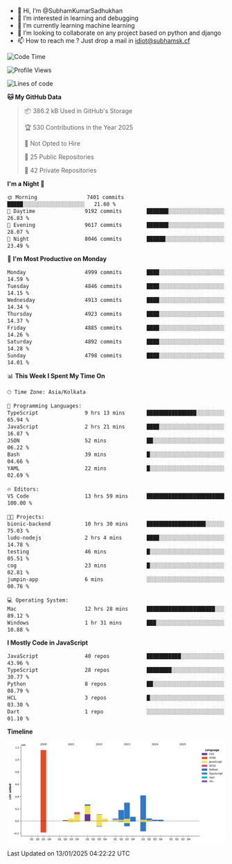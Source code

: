- 👋 Hi, I’m @SubhamKumarSadhukhan
- 👀 I’m interested in learning and debugging
- 🌱 I’m currently learning machine learning
- 💞️ I’m looking to collaborate on any project based on python and django
- 📫 How to reach me ?
      Just drop a mail in idiot@subhamsk.cf

<!---
SubhamKumarSadhukhan/SubhamKumarSadhukhan is a ✨ special ✨ repository because its `README.md` (this file) appears on your GitHub profile.
You can click the Preview link to take a look at your changes.
--->


<!--START_SECTION:waka-->
![Code Time](http://img.shields.io/badge/Code%20Time-2%2C704%20hrs%2051%20mins-blue)

![Profile Views](http://img.shields.io/badge/Profile%20Views-0-blue)

![Lines of code](https://img.shields.io/badge/From%20Hello%20World%20I%27ve%20Written-2.8%20million%20lines%20of%20code-blue)

**🐱 My GitHub Data** 

> 📦 386.2 kB Used in GitHub's Storage 
 > 
> 🏆 530 Contributions in the Year 2025
 > 
> 🚫 Not Opted to Hire
 > 
> 📜 25 Public Repositories 
 > 
> 🔑 42 Private Repositories 
 > 
**I'm a Night 🦉** 

```text
🌞 Morning                7401 commits        █████░░░░░░░░░░░░░░░░░░░░   21.60 % 
🌆 Daytime                9192 commits        ███████░░░░░░░░░░░░░░░░░░   26.83 % 
🌃 Evening                9617 commits        ███████░░░░░░░░░░░░░░░░░░   28.07 % 
🌙 Night                  8046 commits        ██████░░░░░░░░░░░░░░░░░░░   23.49 % 
```
📅 **I'm Most Productive on Monday** 

```text
Monday                   4999 commits        ████░░░░░░░░░░░░░░░░░░░░░   14.59 % 
Tuesday                  4846 commits        ████░░░░░░░░░░░░░░░░░░░░░   14.15 % 
Wednesday                4913 commits        ████░░░░░░░░░░░░░░░░░░░░░   14.34 % 
Thursday                 4923 commits        ████░░░░░░░░░░░░░░░░░░░░░   14.37 % 
Friday                   4885 commits        ████░░░░░░░░░░░░░░░░░░░░░   14.26 % 
Saturday                 4892 commits        ████░░░░░░░░░░░░░░░░░░░░░   14.28 % 
Sunday                   4798 commits        ████░░░░░░░░░░░░░░░░░░░░░   14.01 % 
```


📊 **This Week I Spent My Time On** 

```text
🕑︎ Time Zone: Asia/Kolkata

💬 Programming Languages: 
TypeScript               9 hrs 13 mins       ████████████████░░░░░░░░░   65.94 % 
JavaScript               2 hrs 21 mins       ████░░░░░░░░░░░░░░░░░░░░░   16.87 % 
JSON                     52 mins             ██░░░░░░░░░░░░░░░░░░░░░░░   06.22 % 
Bash                     39 mins             █░░░░░░░░░░░░░░░░░░░░░░░░   04.66 % 
YAML                     22 mins             █░░░░░░░░░░░░░░░░░░░░░░░░   02.69 % 

🔥 Editors: 
VS Code                  13 hrs 59 mins      █████████████████████████   100.00 % 

🐱‍💻 Projects: 
bionic-backend           10 hrs 30 mins      ███████████████████░░░░░░   75.03 % 
ludo-nodejs              2 hrs 4 mins        ████░░░░░░░░░░░░░░░░░░░░░   14.78 % 
testing                  46 mins             █░░░░░░░░░░░░░░░░░░░░░░░░   05.51 % 
cog                      23 mins             █░░░░░░░░░░░░░░░░░░░░░░░░   02.81 % 
jumpin-app               6 mins              ░░░░░░░░░░░░░░░░░░░░░░░░░   00.76 % 

💻 Operating System: 
Mac                      12 hrs 28 mins      ██████████████████████░░░   89.12 % 
Windows                  1 hr 31 mins        ███░░░░░░░░░░░░░░░░░░░░░░   10.88 % 
```

**I Mostly Code in JavaScript** 

```text
JavaScript               40 repos            ███████████░░░░░░░░░░░░░░   43.96 % 
TypeScript               28 repos            ████████░░░░░░░░░░░░░░░░░   30.77 % 
Python                   8 repos             ██░░░░░░░░░░░░░░░░░░░░░░░   08.79 % 
HCL                      3 repos             █░░░░░░░░░░░░░░░░░░░░░░░░   03.30 % 
Dart                     1 repo              ░░░░░░░░░░░░░░░░░░░░░░░░░   01.10 % 
```



**Timeline**

![Lines of Code chart](https://raw.githubusercontent.com/SubhamKumarSadhukhan/SubhamKumarSadhukhan/main/assets/bar_graph.png)


 Last Updated on 13/01/2025 04:22:22 UTC
<!--END_SECTION:waka-->

